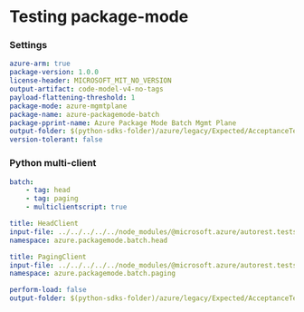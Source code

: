 # Testing package-mode

### Settings

``` yaml
azure-arm: true
package-version: 1.0.0
license-header: MICROSOFT_MIT_NO_VERSION
output-artifact: code-model-v4-no-tags
payload-flattening-threshold: 1
package-mode: azure-mgmtplane
package-name: azure-packagemode-batch
package-pprint-name: Azure Package Mode Batch Mgmt Plane
output-folder: $(python-sdks-folder)/azure/legacy/Expected/AcceptanceTests/PackageModeBatch
version-tolerant: false
```

### Python multi-client

``` yaml
batch:
    - tag: head
    - tag: paging
    - multiclientscript: true
```

``` yaml $(tag) == 'head'
title: HeadClient
input-file: ../../../../../node_modules/@microsoft.azure/autorest.testserver/swagger/head.json
namespace: azure.packagemode.batch.head
```

``` yaml $(tag) == 'paging'
title: PagingClient
input-file: ../../../../../node_modules/@microsoft.azure/autorest.testserver/swagger/paging.json
namespace: azure.packagemode.batch.paging
```

``` yaml $(multiclientscript)
perform-load: false
output-folder: $(python-sdks-folder)/azure/legacy/Expected/AcceptanceTests/PackageModeBatch/azure/packagemode/batch
```
